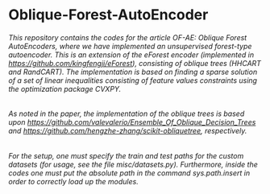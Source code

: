 # Oblique-Forest-AutoEncoder

###### This repository contains the codes for the article *OF-AE: Oblique Forest AutoEncoders*, where we have implemented an unsupervised forest-type autoencoder. This is an extension of the eForest encoder (implemented in *https://github.com/kingfengji/eForest*), consisting of oblique trees (HHCART and RandCART). The implementation is based on finding a sparse solution of a set of linear inequalities consisting of feature values constraints using the optimization package CVXPY. 
###### As noted in the paper, the implementation of the oblique trees is based upon *https://github.com/valevalerio/Ensemble_Of_Oblique_Decision_Trees* and *https://github.com/hengzhe-zhang/scikit-obliquetree*, respectively. 
###### For the setup, one must specify the train and test paths for the custom datasets (for usage, see the file *misc/datasets.py*). Furthermore, inside the codes one must put the absolute path in the command *sys.path.insert* in order to correctly load up the modules. 
